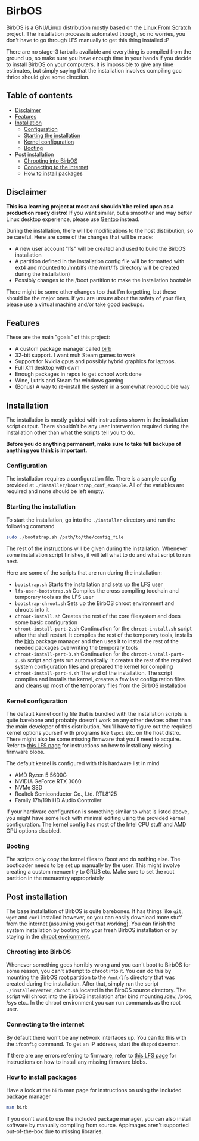# BirbOS
BirbOS is a GNU/Linux distribution mostly based on the [Linux From Scratch](https://www.linuxfromscratch.org/) project. The installation process is automated though, so no worries, you don't have to go through LFS manually to get this thing installed :P

There are no stage-3 tarballs available and everything is compiled from the ground up, so make sure you have enough time in your hands if you decide to install BirbOS on your computers. It is impossible to give any time estimates, but simply saying that the installation involves compiling gcc thrice should give some direction.

## Table of contents
- [Disclaimer](#disclaimer)
- [Features](#features)
- [Installation](#installation)
    - [Configuration](#configuration)
    - [Starting the installation](#starting-the-installation)
    - [Kernel configuration](#kernel-configuration)
    - [Booting](#booting)
- [Post installation](#post-installation)
    - [Chrooting into BirbOS](#chrooting-into-birbos)
    - [Connecting to the internet](#connecting-to-the-internet)
    - [How to install packages](#how-to-install-packages)

## Disclaimer
**This is a learning project at most and shouldn't be relied upon as a production ready distro!** If you want similar, but a smoother and way better Linux desktop experience, please use [Gentoo](https://www.gentoo.org/) instead.

During the installation, there will be modifications to the host distribution, so be careful. Here are some of the changes that will be made:
- A new user account "lfs" will be created and used to build the BirbOS installation
- A partition defined in the installation config file will be formatted with ext4 and mounted to /mnt/lfs (the /mnt/lfs directory will be created during the installation)
- Possibly changes to the /boot partition to make the installation bootable

There might be some other changes too that I'm forgetting, but these should be the major ones. If you are unsure about the safety of your files, please use a virtual machine and/or take good backups.

## Features
These are the main "goals" of this project:
- A custom package manager called [birb](https://github.com/Toasterbirb/birb)
- 32-bit support. I want muh Steam games to work
- Support for Nvidia gpus and possibly hybrid graphics for laptops.
- Full X11 desktop with dwm
- Enough packages in repos to get school work done
- Wine, Lutris and Steam for windows gaming
- (Bonus) A way to re-install the system in a somewhat reproducible way

## Installation
The installation is mostly guided with instructions shown in the installation script output. There shouldn't be any user intervention required during the installation other than what the scripts tell you to do.

**Before you do anything permanent, make sure to take full backups of anything you think is important.**

### Configuration
The installation requires a configuration file. There is a sample config provided at `./installer/bootstrap_conf_example`. All of the variables are required and none should be left empty.

### Starting the installation
To start the installation, go into the `./installer` directory and run the following command
```sh
sudo ./bootstrap.sh /path/to/the/config_file
```
The rest of the instructions will be given during the installation. Whenever some installation script finishes, it will tell what to do and what script to run next.

Here are some of the scripts that are run during the installation:
- `bootstrap.sh` Starts the installation and sets up the LFS user
- `lfs-user-bootstrap.sh` Compiles the cross compiling toochain and temporary tools as the LFS user
- `bootstrap-chroot.sh` Sets up the BirbOS chroot environment and chroots into it
- `chroot-install.sh` Creates the rest of the core filesystem and does some basic configuration
- `chroot-install-part-2.sh` Continuation for the `chroot-install.sh` script after the shell restart. It compiles the rest of the temporary tools, installs the [birb](https://github.com/Toasterbirb/birb) package manager and then uses it to install the rest of the needed packages overwriting the temporary tools
- `chroot-install-part-3.sh` Continuation for the `chroot-install-part-2.sh` script and gets run automatically. It creates the rest of the required system configuration files and prepared the kernel for compiling
- `chroot-install-part-4.sh` The end of the installation. The script compiles and installs the kernel, creates a few last configuration files and cleans up most of the temporary files from the BirbOS installation

### Kernel configuration
The default kernel config file that is bundled with the installation scripts is quite barebone and probably doesn't work on any other devices other than the main developer of this distribution. You'll have to figure out the required kernel options yourself with programs like `lspci` etc. on the host distro. There might also be some missing firmware that you'll need to acquire. Refer to [this LFS page](https://www.linuxfromscratch.org/blfs/view/stable/postlfs/firmware.html) for instructions on how to install any missing firmware blobs.

The default kernel is configured with this hardware list in mind
- AMD Ryzen 5 5600G
- NVIDIA GeForce RTX 3060
- NVMe SSD
- Realtek Semiconductor Co., Ltd. RTL8125
- Family 17h/19h HD Audio Controller

If your hardware configuration is something similar to what is listed above, you might have some luck with minimal editing using the provided kernel configuration. The kernel config has most of the Intel CPU stuff and AMD GPU options disabled.

### Booting
The scripts only copy the kernel files to /boot and do nothing else. The bootloader needs to be set up manually by the user. This might involve creating a custom menuentry to GRUB etc. Make sure to set the root partition in the menuentry appropriately

## Post installation
The base installation of BirbOS is quite barebones. It has things like `git`, `wget` and `curl` installed however, so you can easily download more stuff from the internet (assuming you get that working). You can finish the system installation by booting into your fresh BirbOS installation or by staying in the [chroot environment](#chrooting-into-birbos).

### Chrooting into BirbOS
Whenever something goes horribly wrong and you can't boot to BirbOS for some reason, you can't attempt to chroot into it. You can do this by mounting the BirbOS root partition to the `/mnt/lfs` directory that was created during the installation. After that, simply run the script `./installer/enter_chroot.sh` located in the BirbOS source directory. The script will chroot into the BirbOS installation after bind mounting /dev, /proc, /sys etc.. In the chroot environment you can run commands as the root user.

### Connecting to the internet
By default there won't be any network interfaces up. You can fix this with the `ifconfig` command. To get an IP address, start the `dhcpcd` daemon.

If there are any errors referring to firmware, refer to [this LFS page](https://www.linuxfromscratch.org/blfs/view/stable/postlfs/firmware.html) for instructions on how to install any missing firmware blobs.

### How to install packages
Have a look at the `birb` man page for instructions on using the included package manager
```sh
man birb
```

If you don't want to use the included package manager, you can also install software by manually compiling from source. AppImages aren't supported out-of-the-box due to missing libraries.
